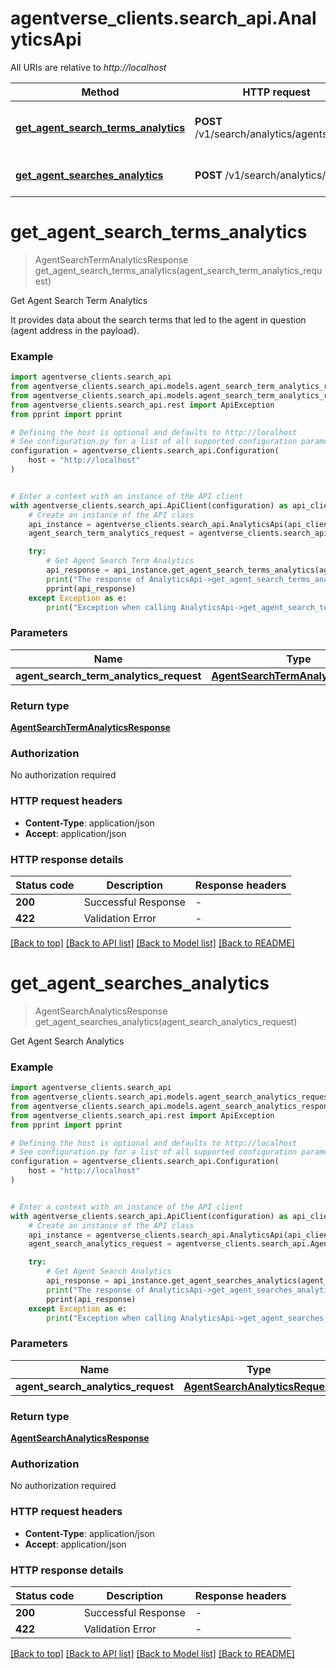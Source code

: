 # agentverse_clients.search_api.AnalyticsApi

All URIs are relative to *http://localhost*

Method | HTTP request | Description
------------- | ------------- | -------------
[**get_agent_search_terms_analytics**](AnalyticsApi.md#get_agent_search_terms_analytics) | **POST** /v1/search/analytics/agents/terms | Get Agent Search Term Analytics
[**get_agent_searches_analytics**](AnalyticsApi.md#get_agent_searches_analytics) | **POST** /v1/search/analytics/agents | Get Agent Search Analytics


# **get_agent_search_terms_analytics**
> AgentSearchTermAnalyticsResponse get_agent_search_terms_analytics(agent_search_term_analytics_request)

Get Agent Search Term Analytics

It provides data about the search terms that led to the agent in question (agent address in the payload).

### Example


```python
import agentverse_clients.search_api
from agentverse_clients.search_api.models.agent_search_term_analytics_request import AgentSearchTermAnalyticsRequest
from agentverse_clients.search_api.models.agent_search_term_analytics_response import AgentSearchTermAnalyticsResponse
from agentverse_clients.search_api.rest import ApiException
from pprint import pprint

# Defining the host is optional and defaults to http://localhost
# See configuration.py for a list of all supported configuration parameters.
configuration = agentverse_clients.search_api.Configuration(
    host = "http://localhost"
)


# Enter a context with an instance of the API client
with agentverse_clients.search_api.ApiClient(configuration) as api_client:
    # Create an instance of the API class
    api_instance = agentverse_clients.search_api.AnalyticsApi(api_client)
    agent_search_term_analytics_request = agentverse_clients.search_api.AgentSearchTermAnalyticsRequest() # AgentSearchTermAnalyticsRequest | 

    try:
        # Get Agent Search Term Analytics
        api_response = api_instance.get_agent_search_terms_analytics(agent_search_term_analytics_request)
        print("The response of AnalyticsApi->get_agent_search_terms_analytics:\n")
        pprint(api_response)
    except Exception as e:
        print("Exception when calling AnalyticsApi->get_agent_search_terms_analytics: %s\n" % e)
```



### Parameters


Name | Type | Description  | Notes
------------- | ------------- | ------------- | -------------
 **agent_search_term_analytics_request** | [**AgentSearchTermAnalyticsRequest**](AgentSearchTermAnalyticsRequest.md)|  | 

### Return type

[**AgentSearchTermAnalyticsResponse**](AgentSearchTermAnalyticsResponse.md)

### Authorization

No authorization required

### HTTP request headers

 - **Content-Type**: application/json
 - **Accept**: application/json

### HTTP response details

| Status code | Description | Response headers |
|-------------|-------------|------------------|
**200** | Successful Response |  -  |
**422** | Validation Error |  -  |

[[Back to top]](#) [[Back to API list]](../README.md#documentation-for-api-endpoints) [[Back to Model list]](../README.md#documentation-for-models) [[Back to README]](../README.md)

# **get_agent_searches_analytics**
> AgentSearchAnalyticsResponse get_agent_searches_analytics(agent_search_analytics_request)

Get Agent Search Analytics

### Example


```python
import agentverse_clients.search_api
from agentverse_clients.search_api.models.agent_search_analytics_request import AgentSearchAnalyticsRequest
from agentverse_clients.search_api.models.agent_search_analytics_response import AgentSearchAnalyticsResponse
from agentverse_clients.search_api.rest import ApiException
from pprint import pprint

# Defining the host is optional and defaults to http://localhost
# See configuration.py for a list of all supported configuration parameters.
configuration = agentverse_clients.search_api.Configuration(
    host = "http://localhost"
)


# Enter a context with an instance of the API client
with agentverse_clients.search_api.ApiClient(configuration) as api_client:
    # Create an instance of the API class
    api_instance = agentverse_clients.search_api.AnalyticsApi(api_client)
    agent_search_analytics_request = agentverse_clients.search_api.AgentSearchAnalyticsRequest() # AgentSearchAnalyticsRequest | 

    try:
        # Get Agent Search Analytics
        api_response = api_instance.get_agent_searches_analytics(agent_search_analytics_request)
        print("The response of AnalyticsApi->get_agent_searches_analytics:\n")
        pprint(api_response)
    except Exception as e:
        print("Exception when calling AnalyticsApi->get_agent_searches_analytics: %s\n" % e)
```



### Parameters


Name | Type | Description  | Notes
------------- | ------------- | ------------- | -------------
 **agent_search_analytics_request** | [**AgentSearchAnalyticsRequest**](AgentSearchAnalyticsRequest.md)|  | 

### Return type

[**AgentSearchAnalyticsResponse**](AgentSearchAnalyticsResponse.md)

### Authorization

No authorization required

### HTTP request headers

 - **Content-Type**: application/json
 - **Accept**: application/json

### HTTP response details

| Status code | Description | Response headers |
|-------------|-------------|------------------|
**200** | Successful Response |  -  |
**422** | Validation Error |  -  |

[[Back to top]](#) [[Back to API list]](../README.md#documentation-for-api-endpoints) [[Back to Model list]](../README.md#documentation-for-models) [[Back to README]](../README.md)

